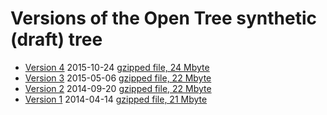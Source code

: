 # Versions of the Open Tree synthetic (draft) tree

* [Version 4](ot-synthesis-v4.md) 2015-10-24 [gzipped file, 24 Mbyte](http://files.opentreeoflife.org/trees/draftversion4.tre.gz)
* [Version 3](ot-synthesis-v3.md) 2015-05-06 [gzipped file, 22 Mbyte](http://files.opentreeoflife.org/trees/draftversion3.tre.gz)
* [Version 2](ot-synthesis-v2.md) 2014-09-20 [gzipped file, 22 Mbyte](http://files.opentreeoflife.org/trees/draftversion2.tre.gz)
* [Version 1](ot-synthesis-v1.md) 2014-04-14 [gzipped file, 21 Mbyte](http://files.opentreeoflife.org/trees/draftversion1.tre.gz)

